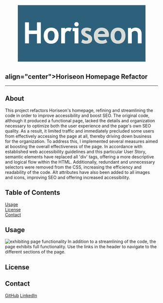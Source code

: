 # <h1 align="center">![Horiseon](./assets/images/horiseon-icon.png)</h1><h2>align="center">Horiseon Homepage Refactor</h2>
---
## About
This project refactors Horiseon's homepage, refining and streamlining the code in order to improve accessibility and boost SEO. The original code, although it produced a functional page, lacked the details and organization necessary to optimize both the user experience and the page's own SEO quality. As a result, it limited traffic and immediately precluded some users from effectively accessing the page at all, thereby driving down business for the organization.
To address this, I implemented several measures aimed at boosting the overall effectiveness of the page. In accordance with established web accessibility guidelines and this particular User Story, semantic elements have replaced all 'div' tags, offering a more descriptive and logical flow within the HTML. Additionally, redundant and unnecessary selectors were removed from the CSS, increasing the efficiency and readability of the code. Alt attributes have also been added to all images and icons, improving SEO and offering increased accessibility.
## Table of Contents
[Usage](#usage)  
[License](#license)  
[Contact](#contact)

## Usage
![exhibiting page functionality](/assets/images/horiseon-usage.gif)
In addition to a streamlining of the code, the page exhibits full functionality. Use the links in the header to navigate to the different sections of the page.
## License

## Contact
[GitHub](https://github.com/bdilollo)
[LinkedIn](https://www.linkedin.com/in/bradley-dilollo/)
